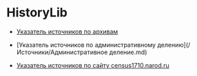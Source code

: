 # HistoryLib

* [Указатель источников по архивам](/Источники/Архивы.md)

* [Указатель источников по административному делению](/Источники/Административное деление.md)

* [Указатель источников по сайту census1710.narod.ru](/census1710.md)
